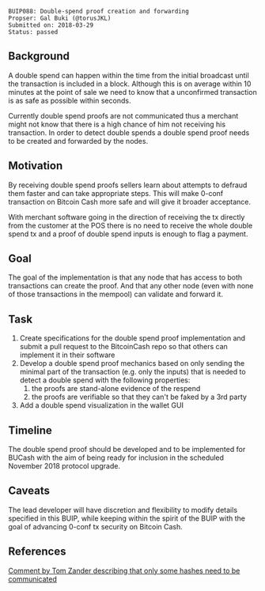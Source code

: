     BUIP088: Double-spend proof creation and forwarding
    Propser: Gal Buki (@torusJKL)
    Submitted on: 2018-03-29
    Status: passed

Background
----------

A double spend can happen within the time from the initial broadcast
until the transaction is included in a block. Although this is on
average within 10 minutes at the point of sale we need to know that a
unconfirmed transaction is as safe as possible within seconds.

Currently double spend proofs are not communicated thus a merchant might
not know that there is a high chance of him not receiving his
transaction. In order to detect double spends a double spend proof needs
to be created and forwarded by the nodes.

Motivation
----------

By receiving double spend proofs sellers learn about attempts to defraud
them faster and can take appropriate steps. This will make 0-conf
transaction on Bitcoin Cash more safe and will give it broader
acceptance.

With merchant software going in the direction of receiving the tx
directly from the customer at the POS there is no need to receive the
whole double spend tx and a proof of double spend inputs is enough to
flag a payment.

Goal
----

The goal of the implementation is that any node that has access to both
transactions can create the proof. And that any other node (even with
none of those transactions in the mempool) can validate and forward it.

Task
----

1.  Create specifications for the double spend proof implementation and
    submit a pull request to the BitcoinCash repo so that others can
    implement it in their software
2.  Develop a double spend proof mechanics based on only sending the
    minimal part of the transaction (e.g. only the inputs) that is
    needed to detect a double spend with the following properties:
    1.  the proofs are stand-alone evidence of the respend
    2.  the proofs are verifiable so that they can't be faked by a 3rd
        party
3.  Add a double spend visualization in the wallet GUI

Timeline
--------

The double spend proof should be developed and to be implemented for
BUCash with the aim of being ready for inclusion in the scheduled
November 2018 protocol upgrade.

Caveats
-------

The lead developer will have discretion and flexibility to modify
details specified in this BUIP, while keeping within the spirit of the
BUIP with the goal of advancing 0-conf tx security on Bitcoin Cash.

References
----------

[Comment by Tom Zander describing that only some hashes need to be
communicated](https://bitco.in/forum/threads/buip085-double-spend-relaying.9306/#post-60999 "wikilink")
